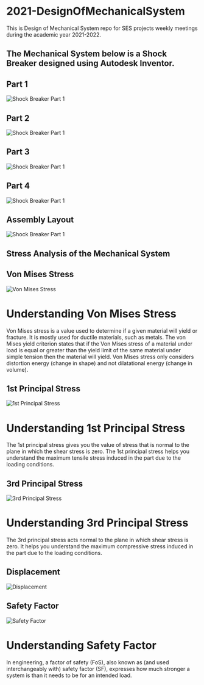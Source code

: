 # 2021-DesignOfMechanicalSystem
This is Design of Mechanical System repo for SES projects weekly meetings during the academic year 2021-2022.

## The Mechanical System below is a Shock Breaker designed using Autodesk Inventor.

## Part 1
![Shock Breaker Part 1](https://github.com/JKUATSES/2021-DesignMechanicalSystem/blob/main/Part%20Images/Part1.bmp)

## Part 2
![Shock Breaker Part 1](https://github.com/JKUATSES/2021-DesignMechanicalSystem/blob/main/Part%20Images/Part2.bmp)

## Part 3
![Shock Breaker Part 1](https://github.com/JKUATSES/2021-DesignMechanicalSystem/blob/main/Part%20Images/Part3.bmp)

## Part 4
![Shock Breaker Part 1](https://github.com/JKUATSES/2021-DesignMechanicalSystem/blob/main/Part%20Images/Part4.bmp)

## Assembly Layout
![Shock Breaker Part 1](https://github.com/JKUATSES/2021-DesignMechanicalSystem/blob/main/Part%20Images/Assembly1.bmp)

## Stress Analysis of the Mechanical System

## Von Mises Stress
![Von Mises Stress](https://github.com/JKUATSES/2021-DesignMechanicalSystem/blob/main/Stress%20Analysis%20Report/Von%20Mises%20Stress.png)

# Understanding Von Mises Stress
Von Mises stress is a value used to determine if a given material will yield or fracture. It is mostly used for ductile materials, such as metals. The von Mises yield criterion states that if the Von Mises stress of a material under load is equal or greater than the yield limit of the same material under simple tension then the material will yield. Von Mises stress only considers distortion energy (change in shape) and not dilatational energy (change in volume).

## 1st Principal Stress
![1st Principal Stress](https://github.com/JKUATSES/2021-DesignMechanicalSystem/blob/main/Stress%20Analysis%20Report/1st%20Principal%20Stress.png)

# Understanding 1st Principal Stress
The 1st principal stress gives you the value of stress that is normal to the plane in which the shear stress is zero. The 1st principal stress helps you understand the maximum tensile stress induced in the part due to the loading conditions.

## 3rd Principal Stress
![3rd Principal Stress](https://github.com/JKUATSES/2021-DesignMechanicalSystem/blob/main/Stress%20Analysis%20Report/3rd%20Principal%20Stress.png)

# Understanding 3rd Principal Stress
The 3rd principal stress acts normal to the plane in which shear stress is zero. It helps you understand the maximum compressive stress induced in the part due to the loading conditions.

## Displacement
![Displacement](https://github.com/JKUATSES/2021-DesignMechanicalSystem/blob/main/Stress%20Analysis%20Report/Displacement.png)

## Safety Factor
![Safety Factor](https://github.com/JKUATSES/2021-DesignMechanicalSystem/blob/main/Stress%20Analysis%20Report/Safety%20Factor.png)

# Understanding Safety Factor
In engineering, a factor of safety (FoS), also known as (and used interchangeably with) safety factor (SF), expresses how much stronger a system is than it needs to be for an intended load.


